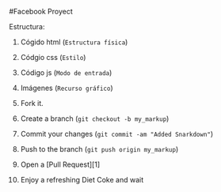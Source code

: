 

#Facebook Proyect

Estructura:
1. Cógido html (`Estructura física`)
2. Códgio css (`Estilo`)
3. Código js (`Modo de entrada`)
4. Imágenes (`Recurso gráfico`)

1. Fork it.
2. Create a branch (`git checkout -b my_markup`)
3. Commit your changes (`git commit -am "Added Snarkdown"`)
4. Push to the branch (`git push origin my_markup`)
5. Open a [Pull Request][1]
6. Enjoy a refreshing Diet Coke and wait
